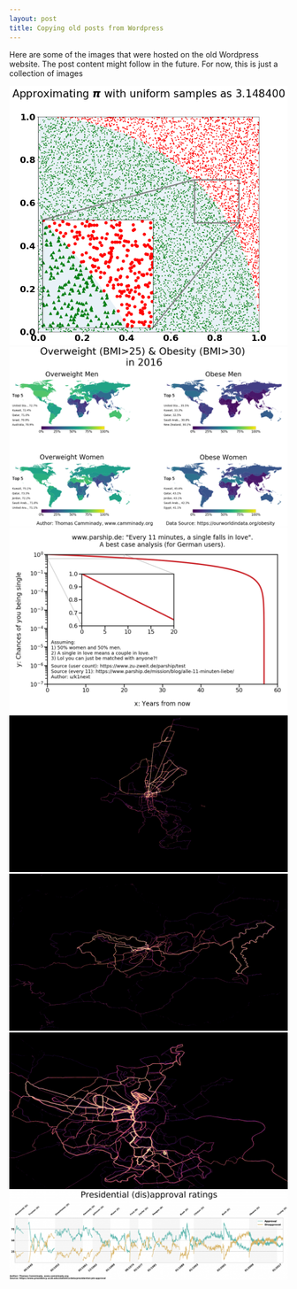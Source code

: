 ```yaml
---
layout: post
title: Copying old posts from Wordpress
---
```


Here are some of the images that were hosted on the old Wordpress website. The post content might follow in the future. For now, this is just a collection of images

![](/assets/2020-01-29-oldposts/index.png)
![](/assets/2020-01-29-oldposts/41.png)
![](/assets/2020-01-29-oldposts/parship.png)
![](/assets/2020-01-29-oldposts/Karlsruhe.png)
![](/assets/2020-01-29-oldposts/Balve.png)
![](/assets/2020-01-29-oldposts/Aachen.png)
![](/assets/2020-01-29-oldposts/2p90s40s3w331-1200x384.png)
